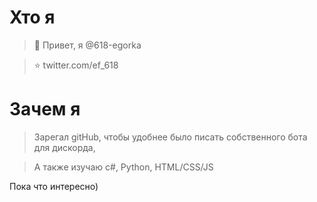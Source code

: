 # Хто я
> 👋 Привет, я @618-egorka

>⭐️ twitter.com/ef_618

# Зачем я
> Зарегал gitHub, чтобы удобнее было писать собственного бота для дискорда,

> А также изучаю c#, Python, HTML/CSS/JS

Пока что интересно)


